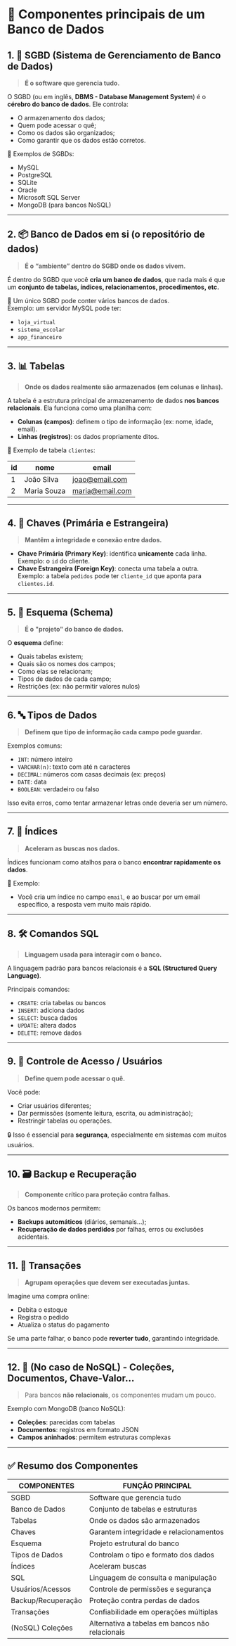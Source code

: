 # 🧩 Componentes principais de um Banco de Dados

## 1. 🧠 **SGBD (Sistema de Gerenciamento de Banco de Dados)**

> **É o software que gerencia tudo.**

O SGBD (ou em inglês, **DBMS - Database Management System**) é o **cérebro do banco de dados**. Ele controla:

* O armazenamento dos dados;
* Quem pode acessar o quê;
* Como os dados são organizados;
* Como garantir que os dados estão corretos.

🧱 Exemplos de SGBDs:

* MySQL
* PostgreSQL
* SQLite
* Oracle
* Microsoft SQL Server
* MongoDB (para bancos NoSQL)

***

## 2. 📦 **Banco de Dados em si (o repositório de dados)**

> **É o “ambiente” dentro do SGBD onde os dados vivem.**

É dentro do SGBD que você **cria um banco de dados**, que nada mais é que um **conjunto de tabelas, índices, relacionamentos, procedimentos, etc.**

🔹 Um único SGBD pode conter vários bancos de dados.\
Exemplo: um servidor MySQL pode ter:

* `loja_virtual`
* `sistema_escolar`
* `app_financeiro`

***

## 3. 📊 **Tabelas**

> **Onde os dados realmente são armazenados (em colunas e linhas).**

A tabela é a estrutura principal de armazenamento de dados **nos bancos relacionais**. Ela funciona como uma planilha com:

* **Colunas (campos)**: definem o tipo de informação (ex: nome, idade, email).
* **Linhas (registros)**: os dados propriamente ditos.

🔹 Exemplo de tabela `clientes`:

| id | nome        | email           |
| -- | ----------- | --------------- |
| 1  | João Silva  | joao@email.com  |
| 2  | Maria Souza | maria@email.com |

***

## 4. 🔑 **Chaves (Primária e Estrangeira)**

> **Mantêm a integridade e conexão entre dados.**

* **Chave Primária (Primary Key)**: identifica **unicamente** cada linha.\
  Exemplo: o `id` do cliente.
* **Chave Estrangeira (Foreign Key)**: conecta uma tabela a outra.\
  Exemplo: a tabela `pedidos` pode ter `cliente_id` que aponta para `clientes.id`.

***

## 5. 📁 **Esquema (Schema)**

> **É o "projeto" do banco de dados.**

O **esquema** define:

* Quais tabelas existem;
* Quais são os nomes dos campos;
* Como elas se relacionam;
* Tipos de dados de cada campo;
* Restrições (ex: não permitir valores nulos)

***

## 6. 🔤 **Tipos de Dados**

> **Definem que tipo de informação cada campo pode guardar.**

Exemplos comuns:

* `INT`: número inteiro
* `VARCHAR(n)`: texto com até n caracteres
* `DECIMAL`: números com casas decimais (ex: preços)
* `DATE`: data
* `BOOLEAN`: verdadeiro ou falso

Isso evita erros, como tentar armazenar letras onde deveria ser um número.

***

## 7. 🧾 **Índices**

> **Aceleram as buscas nos dados.**

Índices funcionam como atalhos para o banco **encontrar rapidamente os dados**.

🔹 Exemplo:

* Você cria um índice no campo `email`, e ao buscar por um email específico, a resposta vem muito mais rápido.

***

## 8. 🛠️ **Comandos SQL**

> **Linguagem usada para interagir com o banco.**

A linguagem padrão para bancos relacionais é a **SQL (Structured Query Language)**.

Principais comandos:

* `CREATE`: cria tabelas ou bancos
* `INSERT`: adiciona dados
* `SELECT`: busca dados
* `UPDATE`: altera dados
* `DELETE`: remove dados

***

## 9. 🔐 **Controle de Acesso / Usuários**

> **Define quem pode acessar o quê.**

Você pode:

* Criar usuários diferentes;
* Dar permissões (somente leitura, escrita, ou administração);
* Restringir tabelas ou operações.

🔒 Isso é essencial para **segurança**, especialmente em sistemas com muitos usuários.

***

## 10. 🗃️ **Backup e Recuperação**

> **Componente crítico para proteção contra falhas.**

Os bancos modernos permitem:

* **Backups automáticos** (diários, semanais...);
* **Recuperação de dados perdidos** por falhas, erros ou exclusões acidentais.

***

## 11. 🔄 **Transações**

> **Agrupam operações que devem ser executadas juntas.**

Imagine uma compra online:

* Debita o estoque
* Registra o pedido
* Atualiza o status do pagamento

Se uma parte falhar, o banco pode **reverter tudo**, garantindo integridade.

***

## 12. 🧩 (No caso de NoSQL) - Coleções, Documentos, Chave-Valor...

> Para bancos **não relacionais**, os componentes mudam um pouco.

Exemplo com MongoDB (banco NoSQL):

* **Coleções**: parecidas com tabelas
* **Documentos**: registros em formato JSON
* **Campos aninhados**: permitem estruturas complexas

***

## ✅ **Resumo dos Componentes**

| COMPONENTES        | FUNÇÃO PRINCIPAL                                |
| ------------------ | ----------------------------------------------- |
| SGBD               | Software que gerencia tudo                      |
| Banco de Dados     | Conjunto de tabelas e estruturas                |
| Tabelas            | Onde os dados são armazenados                   |
| Chaves             | Garantem integridade e relacionamentos          |
| Esquema            | Projeto estrutural do banco                     |
| Tipos de Dados     | Controlam o tipo e formato dos dados            |
| Índices            | Aceleram buscas                                 |
| SQL                | Linguagem de consulta e manipulação             |
| Usuários/Acessos   | Controle de permissões e segurança              |
| Backup/Recuperação | Proteção contra perdas de dados                 |
| Transações         | Confiabilidade em operações múltiplas           |
| (NoSQL) Coleções   | Alternativa a tabelas em bancos não relacionais |
